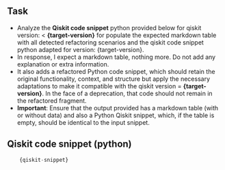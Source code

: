 ## Task
- Analyze the **Qiskit code snippet** python provided below for qiskit version: < **{target-version}** for populate the expected markdown table with all detected refactoring scenarios and the qiskit code snippet python adapted for version: {target-version}. 
- In response, I expect a markdown table, nothing more. Do not add any explanation or extra information.
- It also adds a refactored Python code snippet, which should retain the original functionality, context, and structure but apply the necessary adaptations to make it compatible with the qiskit version = **{target-version}**. In the face of a deprecation, that code should not remain in the refactored fragment.
- **Important**: Ensure that the output provided has a markdown table (with or without data) and also a Python Qiskit snippet, which, if the table is empty, should be identical to the input snippet.

## Qiskit code snippet (python)
```python  
    {qiskit-snippet}
```